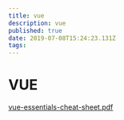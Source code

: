 ```yaml
---
title: vue
description: vue
published: true
date: 2019-07-08T15:24:23.131Z
tags: 
---
```


# VUE

[vue-essentials-cheat-sheet.pdf](/vue/vue-essentials-cheat-sheet.pdf)